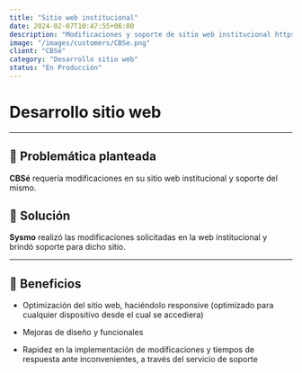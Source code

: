 ```yaml
---
title: "Sitio web institucional"
date: 2024-02-07T10:47:55+06:00
description: "Modificaciones y soporte de sitio web institucional https://www.cbse.com.ar"
image: "/images/customers/CBSe.png"
client: "CBSé"
category: "Desarrollo sitio web"
status: "En Producción"
---
```

# Desarrollo sitio web

---

## 🎯 Problemática planteada

**CBSé** requería modificaciones en su sitio web institucional y soporte del mismo.

## 🎯 Solución

**Sysmo** realizó las modificaciones solicitadas en la web institucional y brindó soporte para dicho sitio.

---

## 🧩 Beneficios

- Optimización del sitio web, haciéndolo responsive (optimizado para cualquier dispositivo desde el cual se accediera)

- Mejoras de diseño y funcionales

- Rapidez en la implementación de modificaciones y tiempos de respuesta ante inconvenientes, a través del servicio de soporte
